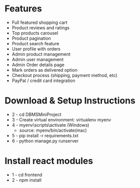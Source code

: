 
# Features
* Full featured shopping cart
* Product reviews and ratings
* Top products carousel
* Product pagination
* Product search feature
* User profile with orders
* Admin product management
* Admin user management
* Admin Order details page
* Mark orders as delivered option
* Checkout process (shipping, payment method, etc)
* PayPal / credit card integration


# Download & Setup Instructions

* 2 - cd DBMSMiniProject
* 3 - Create virtual environment: virtualenv myenv
* 4 - myenv\scripts\activate (Windows)
    - source: myenv/bin/activate(mac)
* 5 - pip install -r requirements.txt
* 6 - python manage.py runserver

# Install react modules
* 1 - cd frontend
* 2 - npm install
